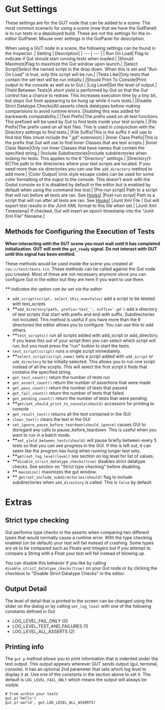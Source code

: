 # <a name="gut_settings"> Gut Settings
These settings are for the GUT node that can be added to a scene.  The most common scenario for using a scene (now that we have the GutPanel) is to run tests in a depoloyed build.  These are not the settings for the in-editor GutPanel.  Mouse over settings in the GutPanel for description.

When using a GUT node in a scene, the following settings can be found in the Inspector.
| Setting | Description|
| --- | --- |
| Run On Load|  Flag to indicate if Gut should start running tests when loaded.|
|Should Maximize|Flag to maximize the Gut window upon launch.|
|Select Script|Select the named script in the drop down.  When this is set and "Run On Load" is true, only this script will be run.|
|Tests Like|Only tests that contain the set text will be run initially.|
|Should Print To Console|Print output to the console as well as to Gut.|
|Log Level|Set the level of output.|
|Yield Between Tests|A short yield is performed by Gut so that the Gut control has a chance to redraw.  This increases execution time by a tiny bit, but stops Gut from appearing to be hung up while it runs tests.|
|Disable Strict Datatype Checks|All asserts check datatypes before making comparisions to avoid runtime errors.  Disabling this was added for backwards compatability.|
|Test Prefix|The prefix used on all test functions.  This prefixed will be used by Gut to find tests inside your test scripts.|
|File Prefix|The prefix used on all test files.  This is used in conjunction with the Directory settings to find tests.|
|File Suffix|This is the suffix it will use to find test files (must include the ".gd" extension).|
|Inner Class Prefix|This is the prefix that Gut will use to find Inner Classes that are test scripts.|
|Inner Class Name|Only run Inner Classes that have names that contain the specified string.|
|Include Subdirectories|Include subdirectories when looking for tests.  This applies to the 6 "Directory" settings.|
|Directory(1-6)|The path to the directories where your test scripts are located.  If you need more than six directories you can use the `add_directory` method to add more.|
|Color Output| Unix style escape codes can be used for some color formatting of the ouput to the console.  This doesn't work with the Godot console so it is disabled by default in the editor but is enabled by default when using the command line tool.|
|Pre-run script| Path to a script that will run before all tests are ran.  See [Hooks](Hooks)|
|Post-run script| Path to a script that will run after all tests are ran.  See [Hooks](Hooks)|
|Junit Xml File | Gut will export test results in the JUnit XML format to this file when set.|
|Junit Xml Timestamp| If checked, Gut will insert an epoch timestamp into the "Junit Xml File" filename.|


## <a name="gut_methods"> Methods for Configuring the Execution of Tests
__When interacting with the GUT scene you must wait until it has completed initialization.  GUT will emit the `gut_ready` signal.  Do not interact with GUT until this signal has been emitted.__

These methods would be used inside the scene you created at `res://test/tests.tcn`.  These methods can be called against the Gut node you created.  Most of these are not necessary anymore since you can configure Gut in the editor but they are here if you want to use them.


<i>__**__ indicates the option can be set via the editor</i>
* `add_script(script, select_this_one=false)` add a script to be tetsted with test_scripts
* __**__`add_directory(path, prefix='test_', suffix='.gd')` add a directory of test scripts that start with prefix and end with suffix.  Subdirectories not included.  This method is useful if you have more than the 6 directories the editor allows you to configure.  You can use this to add others.
* __**__`test_scripts()` run all scripts added with add_script or add_directory.  If you leave this out of your script then you can select which script will run, but you must press the "run" button to start the tests.
* `test_script(script)` runs a single script immediately.
* __**__`select_script(script_name)` sets a script added with `add_script` or `add_directory` to be initially selected.  This allows you to run one script instead of all the scripts.  This will select the first script it finds that contains the specified string.
* `get_test_count()` return the number of tests run
* `get_assert_count()` return the number of assertions that were made
* `get_pass_count()` return the number of tests that passed
* `get_fail_count()` return the number of tests that failed
* `get_pending_count()` return the number of tests that were pending
* __**__`get/set_should_print_to_console(should)` accessors for printing to console
* `get_result_text()` returns all the text contained in the GUI
* `clear_text()` clears the text in the GUI
* `set_ignore_pause_before_teardown(should_ignore)` causes GUI to disregard any calls to pause_before_teardown.  This is useful when you want to run in a batch mode.
* __**__`set_yield_between_tests(should)` will pause briefly between every 5 tests so that you can see progress in the GUI.  If this is left out, it  can seem like the program has hung when running longer test sets.
* __**__`get/set_log_level(level)` see section on log level for list of values.
* __**__`disable_strict_datatype_checks(true)` disables strict datatype checks.  See section on "Strict type checking" before disabling.
* __**__ `maximize()` maximizes the gut window.
* __**__ `get/set_include_subdirectories(should)` flag to include subdirectories when `add_directory` is called.  This is `false` by default.

# <a name="extras"> Extras

##  <a name="strict"> Strict type checking
Gut performs type checks in the asserts when comparing two different types that would normally cause a runtime error.  With the type checking enabled (on be default) your test will fail instead of crashing.  Some types are ok to be compared such as Floats and Integers but if you attempt to compare a String with a Float your test will fail instead of blowing up.

You can disable this behavior if you like by calling `disable_strict_datatype_checks(true)` on your Gut node or by clicking the checkbox to "Disable Strict Datatype Checks" in the editor.

##  <a name="output_detail"> Output Detail
The level of detail that is printed to the screen can be changed using the slider on the dialog or by calling `set_log_level` with one of the following constants defined in Gut

* LOG_LEVEL_FAIL_ONLY (0)
* LOG_LEVEL_TEST_AND_FAILURES (1)
* LOG_LEVEL_ALL_ASSERTS (2)

##  <a name="printing"> Printing info
The `gut.p` method allows you to print information that is indented under the test output.  This output appears wherever GUT sends output (gui, terminal, console).  It has an optional 2nd parameter that sets which log level to display it at.  Use one of the constants in the section above to set it.  The default is `LOG_LEVEL_FAIL_ONLY` which means the output will always be visible.
```
# From within your tests
gut.p('hello')
gut.p('world', gut.LOG_LEVEL_ALL_ASSERTS)
```
